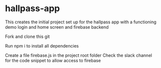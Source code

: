 # hallpass-app

This creates the initial project set up for the hallpass app with a functioning demo login and home screen and firebase backend

Fork and clone this git

Run npm i to install all dependencies

Create a file firebase.js in the project root folder
Check the slack channel for the code snippet to allow access to firebase

